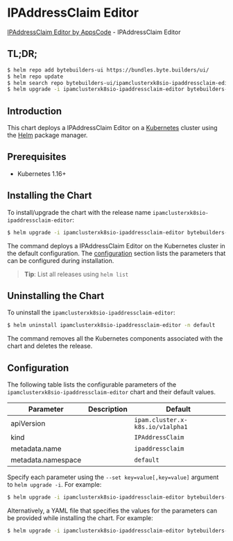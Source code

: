# IPAddressClaim Editor

[IPAddressClaim Editor by AppsCode](https://byte.builders) - IPAddressClaim Editor

## TL;DR;

```bash
$ helm repo add bytebuilders-ui https://bundles.byte.builders/ui/
$ helm repo update
$ helm search repo bytebuilders-ui/ipamclusterxk8sio-ipaddressclaim-editor --version=v0.4.15
$ helm upgrade -i ipamclusterxk8sio-ipaddressclaim-editor bytebuilders-ui/ipamclusterxk8sio-ipaddressclaim-editor -n default --create-namespace --version=v0.4.15
```

## Introduction

This chart deploys a IPAddressClaim Editor on a [Kubernetes](http://kubernetes.io) cluster using the [Helm](https://helm.sh) package manager.

## Prerequisites

- Kubernetes 1.16+

## Installing the Chart

To install/upgrade the chart with the release name `ipamclusterxk8sio-ipaddressclaim-editor`:

```bash
$ helm upgrade -i ipamclusterxk8sio-ipaddressclaim-editor bytebuilders-ui/ipamclusterxk8sio-ipaddressclaim-editor -n default --create-namespace --version=v0.4.15
```

The command deploys a IPAddressClaim Editor on the Kubernetes cluster in the default configuration. The [configuration](#configuration) section lists the parameters that can be configured during installation.

> **Tip**: List all releases using `helm list`

## Uninstalling the Chart

To uninstall the `ipamclusterxk8sio-ipaddressclaim-editor`:

```bash
$ helm uninstall ipamclusterxk8sio-ipaddressclaim-editor -n default
```

The command removes all the Kubernetes components associated with the chart and deletes the release.

## Configuration

The following table lists the configurable parameters of the `ipamclusterxk8sio-ipaddressclaim-editor` chart and their default values.

|     Parameter      | Description |                   Default                   |
|--------------------|-------------|---------------------------------------------|
| apiVersion         |             | <code>ipam.cluster.x-k8s.io/v1alpha1</code> |
| kind               |             | <code>IPAddressClaim</code>                 |
| metadata.name      |             | <code>ipaddressclaim</code>                 |
| metadata.namespace |             | <code>default</code>                        |


Specify each parameter using the `--set key=value[,key=value]` argument to `helm upgrade -i`. For example:

```bash
$ helm upgrade -i ipamclusterxk8sio-ipaddressclaim-editor bytebuilders-ui/ipamclusterxk8sio-ipaddressclaim-editor -n default --create-namespace --version=v0.4.15 --set apiVersion=ipam.cluster.x-k8s.io/v1alpha1
```

Alternatively, a YAML file that specifies the values for the parameters can be provided while
installing the chart. For example:

```bash
$ helm upgrade -i ipamclusterxk8sio-ipaddressclaim-editor bytebuilders-ui/ipamclusterxk8sio-ipaddressclaim-editor -n default --create-namespace --version=v0.4.15 --values values.yaml
```
